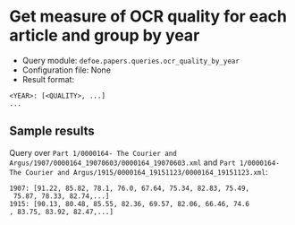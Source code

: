 # Get measure of OCR quality for each article and group by year

* Query module: `defoe.papers.queries.ocr_quality_by_year`
* Configuration file: None
* Result format:

```
<YEAR>: [<QUALITY>, ...]
...
```

## Sample results

Query over `Part 1/0000164- The Courier and Argus/1907/0000164_19070603/0000164_19070603.xml` and `Part 1/0000164- The Courier and Argus/1915/0000164_19151123/0000164_19151123.xml`:

```
1907: [91.22, 85.82, 78.1, 76.0, 67.64, 75.34, 82.83, 75.49,
 75.87, 78.33, 82.74,...]
1915: [90.13, 80.48, 85.55, 82.36, 69.57, 82.06, 66.46, 74.6
, 83.75, 83.92, 82.47,...]
```
